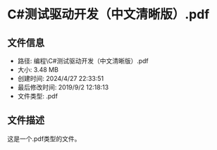 ﻿# C#测试驱动开发（中文清晰版）.pdf

## 文件信息
- 路径: 编程\C#测试驱动开发（中文清晰版）.pdf
- 大小: 3.48 MB
- 创建时间: 2024/4/27 22:33:51
- 最后修改时间: 2019/9/2 12:18:13
- 文件类型: .pdf

## 文件描述
这是一个.pdf类型的文件。

